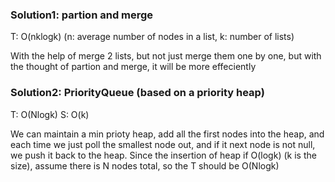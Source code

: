 ### Solution1: partion and merge 
T: O(nklogk) (n: average number of nodes in a list, k: number of lists) 

With the help of merge 2 lists, but not just merge them one by one, but with the thought of partion and merge, it will be more effeciently

### Solution2: PriorityQueue (based on a priority heap) 
T: O(Nlogk) S: O(k)

We can maintain a min prioty heap, add all the first nodes into the heap, and each time we just poll the smallest node out, and if it next node is not null, we push it back to the heap.
Since the insertion of heap if O(logk) (k is the size), assume there is N nodes total, so the T should be O(Nlogk)
